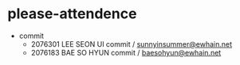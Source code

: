 # please-attendence

- commit
  - 2076301 LEE SEON UI commit / sunnyinsummer@ewhain.net
  - 2076183 BAE SO HYUN commit / baesohyun@ewhain.net 
